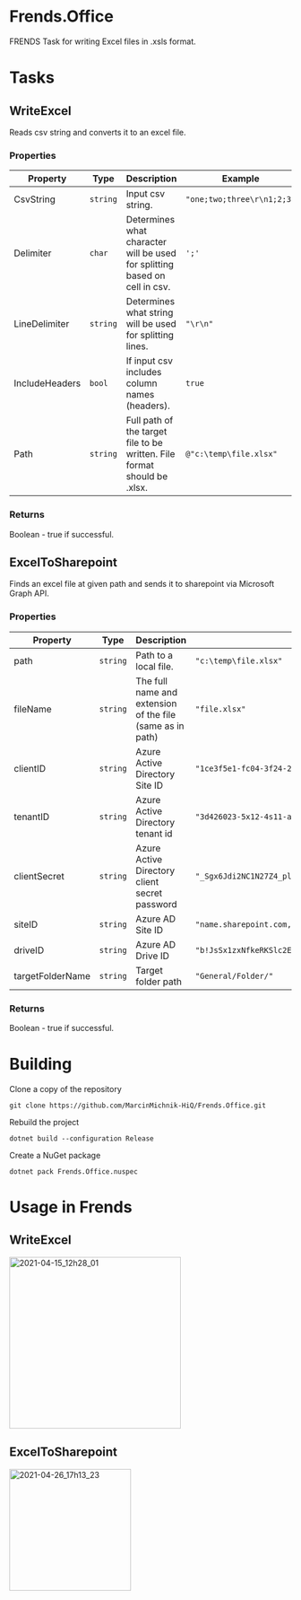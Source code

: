 # Frends.Office

FRENDS Task for writing Excel files in .xsls format.

# Tasks

## WriteExcel

Reads csv string and converts it to an excel file.

### Properties

| Property | Type | Description | Example |
| -------- | -------- | -------- | -------- |
| CsvString | `string` | Input csv string. | `"one;two;three\r\n1;2;3"` |
| Delimiter | `char` | Determines what character will be used for splitting based on cell in csv. | `';'` |
| LineDelimiter | `string` | Determines what string will be used for splitting lines. | `"\r\n"` |
| IncludeHeaders | `bool` | If input csv includes column names (headers). | `true` |
| Path | `string` | Full path of the target file to be written. File format should be .xlsx. | `@"c:\temp\file.xlsx"` |

### Returns

Boolean - true if successful.

## ExcelToSharepoint

Finds an excel file at given path and sends it to sharepoint via Microsoft Graph API.

### Properties

| Property | Type | Description | Example |
| -------- | -------- | -------- | -------- |
| path | `string` | Path to a local file. | `"c:\temp\file.xlsx"` |
| fileName | `string` | The full name and extension of the file (same as in path) | `"file.xlsx"` |
| clientID | `string` | Azure Active Directory Site ID | `"1ce3f5e1-fc04-3f24-2c0e-v76d5b44b13c"` |
| tenantID | `string` | Azure Active Directory tenant id | `"3d426023-5x12-4s11-afae-159b1865eabc"` |
| clientSecret | `string` | Azure Active Directory client secret password | `"_Sgx6Jdi2NC1N27Z4_plRm55L-DeCWJ.yq"` |
| siteID | `string` | Azure AD Site ID | `"name.sharepoint.com,f7b1c426-4x3c-4a7e-2129-296ed8449b49"` |
| driveID | `string` | Azure AD Drive ID | `"b!JsSx1zxNfkeRKSlc2ESbSfp6TF09EspGo2ERaFyAbykdDwKUa4CuRaPGyaagjGIN"` |
| targetFolderName | `string` | Target folder path | `"General/Folder/"` |

### Returns

Boolean - true if successful.

# Building

Clone a copy of the repository

`git clone https://github.com/MarcinMichnik-HiQ/Frends.Office.git`

Rebuild the project

`dotnet build --configuration Release`

Create a NuGet package

`dotnet pack Frends.Office.nuspec`

# Usage in Frends

## WriteExcel
<img width="306" alt="2021-04-15_12h28_01" src="https://user-images.githubusercontent.com/81616998/114855260-09f4a900-9de6-11eb-88cf-5adb871ba7dd.png">

## ExcelToSharepoint
<img width="217" alt="2021-04-26_17h13_23" src="https://user-images.githubusercontent.com/81616998/116106792-b66e3f00-a6b2-11eb-95b9-cf2af55b616b.png">


